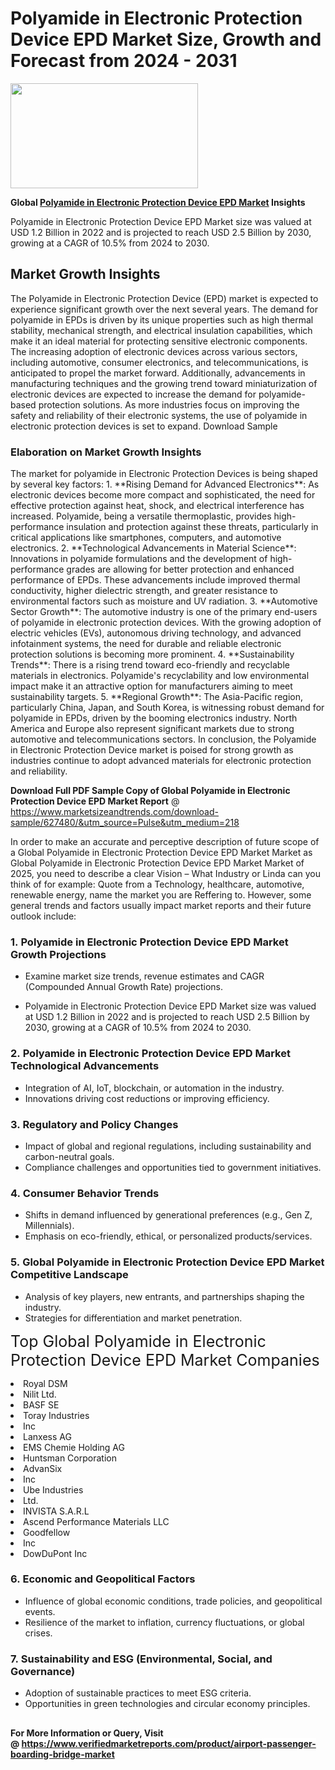 <H1>Polyamide in Electronic Protection Device EPD Market Size, Growth and Forecast from 2024 - 2031</H1><img class="aligncenter size-medium wp-image-584254" src="https://thirdeyenews.in/wp-content/uploads/2024/09/Global-Market-Research-300x168.jpeg" alt="" width="300" height="168" /><p><strong>Global&nbsp;<a href="https://www.marketsizeandtrends.com/download-sample/627480/&amp;utm_source=Pulse&amp;utm_medium=218">Polyamide in Electronic Protection Device EPD Market</a> Insights</strong></p><p>Polyamide in Electronic Protection Device EPD Market size was valued at USD 1.2 Billion in 2022 and is projected to reach USD 2.5 Billion by 2030, growing at a CAGR of 10.5% from 2024 to 2030.</p><p><h2>Market Growth Insights</h2> The Polyamide in Electronic Protection Device (EPD) market is expected to experience significant growth over the next several years. The demand for polyamide in EPDs is driven by its unique properties such as high thermal stability, mechanical strength, and electrical insulation capabilities, which make it an ideal material for protecting sensitive electronic components. The increasing adoption of electronic devices across various sectors, including automotive, consumer electronics, and telecommunications, is anticipated to propel the market forward. Additionally, advancements in manufacturing techniques and the growing trend toward miniaturization of electronic devices are expected to increase the demand for polyamide-based protection solutions. As more industries focus on improving the safety and reliability of their electronic systems, the use of polyamide in electronic protection devices is set to expand. Download Sample <h3>Elaboration on Market Growth Insights</h3> The market for polyamide in Electronic Protection Devices is being shaped by several key factors: 1. **Rising Demand for Advanced Electronics**: As electronic devices become more compact and sophisticated, the need for effective protection against heat, shock, and electrical interference has increased. Polyamide, being a versatile thermoplastic, provides high-performance insulation and protection against these threats, particularly in critical applications like smartphones, computers, and automotive electronics. 2. **Technological Advancements in Material Science**: Innovations in polyamide formulations and the development of high-performance grades are allowing for better protection and enhanced performance of EPDs. These advancements include improved thermal conductivity, higher dielectric strength, and greater resistance to environmental factors such as moisture and UV radiation. 3. **Automotive Sector Growth**: The automotive industry is one of the primary end-users of polyamide in electronic protection devices. With the growing adoption of electric vehicles (EVs), autonomous driving technology, and advanced infotainment systems, the need for durable and reliable electronic protection solutions is becoming more prominent. 4. **Sustainability Trends**: There is a rising trend toward eco-friendly and recyclable materials in electronics. Polyamide's recyclability and low environmental impact make it an attractive option for manufacturers aiming to meet sustainability targets. 5. **Regional Growth**: The Asia-Pacific region, particularly China, Japan, and South Korea, is witnessing robust demand for polyamide in EPDs, driven by the booming electronics industry. North America and Europe also represent significant markets due to strong automotive and telecommunications sectors. In conclusion, the Polyamide in Electronic Protection Device market is poised for strong growth as industries continue to adopt advanced materials for electronic protection and reliability. </p><p><span class=""><strong>Download Full PDF Sample Copy of Global Polyamide in Electronic Protection Device EPD Market Report</strong> @ <a href="https://www.marketsizeandtrends.com/download-sample/627480/&amp;utm_source=Pulse&amp;utm_medium=218" target="_blank">https://www.marketsizeandtrends.com/download-sample/627480/&amp;utm_source=Pulse&amp;utm_medium=218</a></span></p><p>In order to make an accurate and perceptive description of future scope of a Global&nbsp;Polyamide in Electronic Protection Device EPD Market Market as Global&nbsp;Polyamide in Electronic Protection Device EPD Market Market of 2025, you need to describe a clear Vision &ndash; What Industry or Linda can you think of for example: Quote from a Technology, healthcare, automotive, renewable energy, name the market you are Reffering to. However, some general trends and factors usually impact market reports and their future outlook include:</p><h3>1.&nbsp;<strong>Polyamide in Electronic Protection Device EPD Market Growth Projections</strong></h3><ul><li>Examine market size trends, revenue estimates and CAGR (Compounded Annual Growth Rate) projections.</li><li><p>Polyamide in Electronic Protection Device EPD Market size was valued at USD 1.2 Billion in 2022 and is projected to reach USD 2.5 Billion by 2030, growing at a CAGR of 10.5% from 2024 to 2030.</p></li></ul><h3>2.&nbsp;<strong>Polyamide in Electronic Protection Device EPD Market Technological Advancements</strong></h3><ul><li>Integration of AI, IoT, blockchain, or automation in the industry.</li><li>Innovations driving cost reductions or improving efficiency.</li></ul><h3>3.&nbsp;<strong>Regulatory and Policy Changes</strong></h3><ul><li>Impact of global and regional regulations, including sustainability and carbon-neutral goals.</li><li>Compliance challenges and opportunities tied to government initiatives.</li></ul><h3>4.&nbsp;<strong>Consumer Behavior Trends</strong></h3><ul><li>Shifts in demand influenced by generational preferences (e.g., Gen Z, Millennials).</li><li>Emphasis on eco-friendly, ethical, or personalized products/services.</li></ul><h3>5.&nbsp;<strong>Global Polyamide in Electronic Protection Device EPD Market Competitive Landscape</strong></h3><ul><li>Analysis of key players, new entrants, and partnerships shaping the industry.</li><li>Strategies for differentiation and market penetration.</li></ul><p data-pm-slice="1 1 []"><span style="color: inherit; font-family: inherit; font-size: 25px;">Top Global Polyamide in Electronic Protection Device EPD Market Companies</span></p><div class="" data-test-id=""><p><li>Royal DSM</li><li> Nilit Ltd.</li><li> BASF SE</li><li> Toray Industries</li><li> Inc</li><li> Lanxess AG</li><li> EMS Chemie Holding AG</li><li> Huntsman Corporation</li><li> AdvanSix</li><li> Inc</li><li> Ube Industries</li><li> Ltd.</li><li> INVISTA S.A.R.L</li><li> Ascend Performance Materials LLC</li><li> Goodfellow</li><li> Inc</li><li> DowDuPont Inc</li></p></div><h3>6.&nbsp;<strong>Economic and Geopolitical Factors</strong></h3><ul><li>Influence of global economic conditions, trade policies, and geopolitical events.</li><li>Resilience of the market to inflation, currency fluctuations, or global crises.</li></ul><h3>7.&nbsp;<strong>Sustainability and ESG (Environmental, Social, and Governance)</strong></h3><ul><li>Adoption of sustainable practices to meet ESG criteria.</li><li>Opportunities in green technologies and circular economy principles.</li></ul><h2><strong style="font-size: 14px;">For More Information or Query, Visit @&nbsp;</strong><a style="background-color: #ffffff; font-size: 14px;" href="https://www.marketsizeandtrends.com/report/polyamide-in-electronic-protection-device-epd-market/" target="_blank">https://www.verifiedmarketreports.com/product/airport-passenger-boarding-bridge-market</a></h2>
